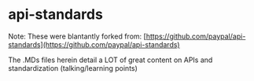 # api-standards

Note: These were blantantly forked from: [https://github.com/paypal/api-standards](https://github.com/paypal/api-standards)

The .MDs files herein detail a LOT of great content on APIs and standardization (talking/learning points)
